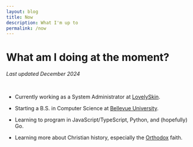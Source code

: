 ```yaml
---
layout: blog
title: Now
description: What I'm up to
permalink: /now
---
```


# What am I doing at the moment?
*Last updated December 2024*

<br/>

- Currently working as a System Administrator at [LovelySkin](https://lovelyskin.com/).

- Starting a B.S. in Computer Science at [Bellevue University](https://bellevue.edu/).

- Learning to program in JavaScript/TypeScript, Python, and (hopefully) Go.

- Learning more about Christian history, especially the [Orthodox](https://www.goarch.org/introduction) faith.